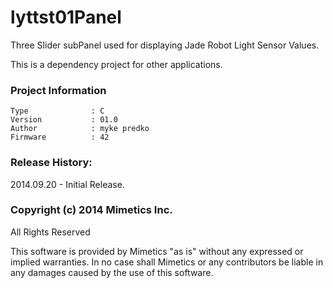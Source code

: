 lyttst01Panel
=============

Three Slider subPanel used for displaying Jade Robot Light Sensor Values.

This is a dependency project for other applications.  


### Project Information
```
Type              : C
Version           : 01.0
Author            : myke predko
Firmware          : 42
```

### Release History:
2014.09.20 - Initial Release.

### Copyright (c) 2014 Mimetics Inc.
All Rights Reserved

This software is provided by Mimetics "as is" without any expressed or implied warranties.  In no case shall Mimetics or any contributors be liable in any damages caused by the use of this software.  
